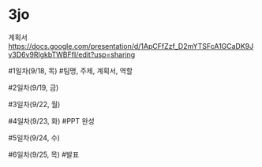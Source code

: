 # 3jo

<h>계획서 https://docs.google.com/presentation/d/1ApCFfZzf_D2mYTSFcA1GCaDK9Jv3D6v9RlgkbTWBFfI/edit?usp=sharing</h>

#1일차(9/18, 목)
#팀명, 주제, 계획서, 역할

#2일차(9/19, 금)

#3일차(9/22, 월)

#4일차(9/23, 화)
#PPT 완성 

#5일차(9/24, 수)

#6일차(9/25, 목)
#발표

